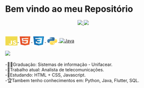 <h1>Bem vindo ao meu Repositório</h1>

<div align="center">
  <a href="https://github.com/Jhonatan-port">
  <img height="180em" src="https://github-readme-stats.vercel.app/api?username=Jhonatan-port&show_icons=true&theme=transparent&include_all_commits=true&count_private=true"/>
  <img height="180em" src="https://github-readme-stats.vercel.app/api/top-langs/?username=Jhonatan-port&layout=compact&langs_count=7&theme=transparent"/>
</div>
<br>
<div style="display: inline_block"><br>
  <img align="center" alt="Js" height="30" width="40" src="https://raw.githubusercontent.com/devicons/devicon/master/icons/javascript/javascript-plain.svg">
  <img align="center" alt="HTML" height="30" width="40" src="https://raw.githubusercontent.com/devicons/devicon/master/icons/html5/html5-original.svg">
  <img align="center" alt="CSS" height="30" width="40" src="https://raw.githubusercontent.com/devicons/devicon/master/icons/css3/css3-original.svg">
  <img align="center" alt="Python" height="30" width="40" src="https://raw.githubusercontent.com/devicons/devicon/master/icons/python/python-original.svg">
  <img align="center" alt="Java" height="30" width="40" src="https://cdn.jsdelivr.net/gh/devicons/devicon/icons/java/java-original-wordmark.svg" />
</div>
<br>
<div>
  <a href="https://www.linkedin.com/in/jhonatan-dos-santos-210852208" target="_blank"><img src="https://img.shields.io/badge/-LinkedIn-%230077B5?style=for-the-badge&logo=linkedin&logoColor=white" target="_blank"></a> 
  </div>
<br>
-👨‍🎓Graduação: Sistemas de informação - Unifacear. <br>
-🤵Trabalho atual: Analista de telecomunicações.<br>
-🎯Estudando: HTML + CSS, Javascript.<br>
-🏆Tambem tenho conhecimentos em: Python, Java, Flutter, SQL.<br>
